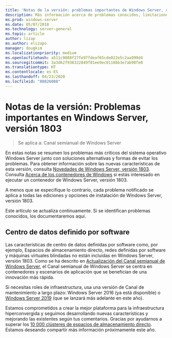 ```yaml
---
title: 'Notas de la versión: problemas importantes de Windows Server, versión 1803'
description: Más información acerca de problemas conocidos, limitaciones u otra información necesaria antes de instalar Windows Server, versión 1803
ms.prod: windows-server
ms.date: 05/07/2018
ms.technology: server-general
ms.topic: article
author: lizap
ms.author: elizapo
manager: dougkim
ms.localizationpriority: medium
ms.openlocfilehash: a511c9888f27fe97fdeaf65cde022e5c2aa999d4
ms.sourcegitcommit: 3a3d62f938322849f81ee9ec01186b3e7ab90fe0
ms.translationtype: HT
ms.contentlocale: es-ES
ms.lasthandoff: 04/23/2020
ms.locfileid: "80826088"
---
```

# <a name="release-notes-important-issues-in-windows-server-version-1803"></a>Notas de la versión: Problemas importantes en Windows Server, versión 1803

>Se aplica a: Canal semianual de Windows Server

En estas notas se resumen los problemas más críticos del sistema operativo Windows Server junto con soluciones alternativas y formas de evitar los problemas. Para obtener información sobre las nuevas características de esta versión, consulta [Novedades de Windows Server, versión 1803](whats-new-in-windows-server-1803.md). Consulta [Acerca de los contenedores de Windows](https://docs.microsoft.com/virtualization/windowscontainers/about/) si estás interesado en ejecutar un contenedor de Windows Server, versión 1803. 

A menos que se especifique lo contrario, cada problema notificado se aplica a todas las ediciones y opciones de instalación de Windows Server, versión 1803.  

Este artículo se actualiza continuamente. Si se identifican problemas conocidos, los documentaremos aquí. 


## <a name="software-defined-datacenter"></a>Centro de datos definido por software

Las características de centro de datos definidas por software como, por ejemplo, Espacios de almacenamiento directo, redes definidas por software y máquinas virtuales blindadas no están incluidas en Windows Server, versión 1803. Como se ha descrito en [Actualización del Canal semianual de Windows Server](https://cloudblogs.microsoft.com/windowsserver/2018/03/29/windows-server-semi-annual-channel-update/), el Canal semianual de Windows Server se centra en contenedores y escenarios de aplicación que se benefician de una innovación más rápida. 

Si necesitas roles de infraestructura, usa una versión de Canal de mantenimiento a largo plazo: Windows Server 2016 (ya está disponible) o [Windows Server 2019](https://cloudblogs.microsoft.com/windowsserver/2018/03/20/introducing-windows-server-2019-now-available-in-preview) (que se lanzará más adelante en este año).

Estamos comprometidos a crear la mejor plataforma para la infraestructura hiperconvergida y seguimos desarrollando nuevas características y mejorando las existentes según tus comentarios. Gracias por ayudarnos a superar los [10 000 clústeres de espacios de almacenamiento directo](https://blogs.technet.microsoft.com/filecab/2018/03/27/storage-spaces-direct-momentum). Estamos deseando compartir más información próximamente este año.
